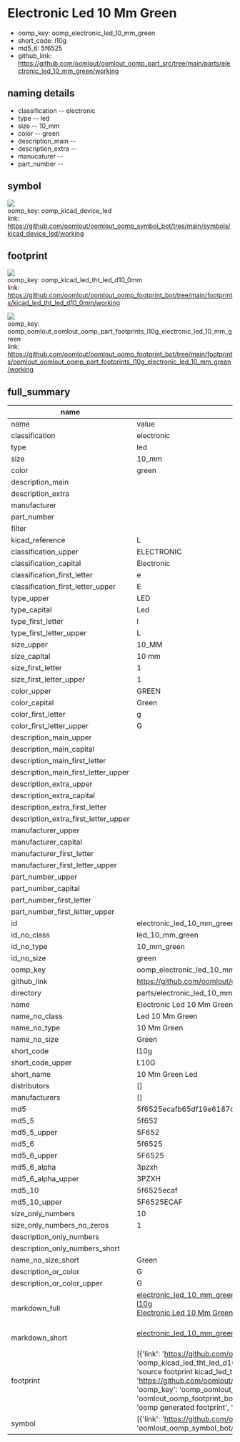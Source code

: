 # Electronic Led 10 Mm Green

  
* oomp_key: oomp_electronic_led_10_mm_green 
* short_code: l10g
* md5_6: 5f6525  
* github_link: https://github.com/oomlout/oomlout_oomp_part_src/tree/main/parts/electronic_led_10_mm_green/working  
## naming details
* classification -- electronic
* type -- led
* size -- 10_mm
* color -- green
* description_main -- 
* description_extra -- 
* manucaturer -- 
* part_number -- 



## symbol

![](symbol/{index}/working/working_600.png)  
oomp_key: oomp_kicad_device_led  
link: https://github.com/oomlout/oomlout_oomp_symbol_bot/tree/main/symbols/kicad_device_led/working  

## footprint

![](footprint/{index}/working/working_600.png)  
oomp_key: oomp_kicad_led_tht_led_d10_0mm  
link: https://github.com/oomlout/oomlout_oomp_footprint_bot/tree/main/footprints/kicad_led_tht_led_d10_0mm/working  

![](footprint/{index}/working/working_600.png)  
oomp_key: oomp_oomlout_oomlout_oomp_part_footprints_l10g_electronic_led_10_mm_green  
link: https://github.com/oomlout/oomlout_oomp_footprint_bot/tree/main/footprints/oomlout_oomlout_oomp_part_footprints_l10g_electronic_led_10_mm_green/working  

## full_summary
| name | value | 
| --- | --- | 
| name | value | 
| classification | electronic | 
| type | led | 
| size | 10_mm | 
| color | green | 
| description_main |  | 
| description_extra |  | 
| manufacturer |  | 
| part_number |  | 
| filter |  | 
| kicad_reference | L | 
| classification_upper | ELECTRONIC | 
| classification_capital | Electronic | 
| classification_first_letter | e | 
| classification_first_letter_upper | E | 
| type_upper | LED | 
| type_capital | Led | 
| type_first_letter | l | 
| type_first_letter_upper | L | 
| size_upper | 10_MM | 
| size_capital | 10 mm | 
| size_first_letter | 1 | 
| size_first_letter_upper | 1 | 
| color_upper | GREEN | 
| color_capital | Green | 
| color_first_letter | g | 
| color_first_letter_upper | G | 
| description_main_upper |  | 
| description_main_capital |  | 
| description_main_first_letter |  | 
| description_main_first_letter_upper |  | 
| description_extra_upper |  | 
| description_extra_capital |  | 
| description_extra_first_letter |  | 
| description_extra_first_letter_upper |  | 
| manufacturer_upper |  | 
| manufacturer_capital |  | 
| manufacturer_first_letter |  | 
| manufacturer_first_letter_upper |  | 
| part_number_upper |  | 
| part_number_capital |  | 
| part_number_first_letter |  | 
| part_number_first_letter_upper |  | 
| id | electronic_led_10_mm_green | 
| id_no_class | led_10_mm_green | 
| id_no_type | 10_mm_green | 
| id_no_size | green | 
| oomp_key | oomp_electronic_led_10_mm_green | 
| github_link | https://github.com/oomlout/oomlout_oomp_part_src/tree/main/parts/electronic_led_10_mm_green/working | 
| directory | parts/electronic_led_10_mm_green | 
| name | Electronic Led 10 Mm Green | 
| name_no_class | Led 10 Mm Green | 
| name_no_type | 10 Mm Green | 
| name_no_size | Green | 
| short_code | l10g | 
| short_code_upper | L10G | 
| short_name | 10 Mm Green Led | 
| distributors | [] | 
| manufacturers | [] | 
| md5 | 5f6525ecafb65df19e6187ca04358bfa | 
| md5_5 | 5f652 | 
| md5_5_upper | 5F652 | 
| md5_6 | 5f6525 | 
| md5_6_upper | 5F6525 | 
| md5_6_alpha | 3pzxh | 
| md5_6_alpha_upper | 3PZXH | 
| md5_10 | 5f6525ecaf | 
| md5_10_upper | 5F6525ECAF | 
| size_only_numbers | 10 | 
| size_only_numbers_no_zeros | 1 | 
| description_only_numbers |  | 
| description_only_numbers_short |   | 
| name_no_size_short | Green | 
| description_or_color | G  | 
| description_or_color_upper | G  | 
| markdown_full | [electronic_led_10_mm_green](https://github.com/oomlout/oomlout_oomp_part_src/tree/main/parts/electronic_led_10_mm_green/working)<br>[l10g](https://github.com/oomlout/oomlout_oomp_part_src/tree/main/parts/electronic_led_10_mm_green/working)<br>[Electronic Led 10 Mm Green](https://github.com/oomlout/oomlout_oomp_part_src/tree/main/parts/electronic_led_10_mm_green/working)<br><br> | 
| markdown_short | [electronic_led_10_mm_green](https://github.com/oomlout/oomlout_oomp_part_src/tree/main/parts/electronic_led_10_mm_green/working)<br><br> | 
| footprint | [{'link': 'https://github.com/oomlout/oomlout_oomp_footprint_bot/tree/main/foootprntss/kicad_led_tht_led_d10_0mm', 'oomp_key': 'oomp_kicad_led_tht_led_d10_0mm', 'directory': 'oomlout_oomp_footprint_bot/footprints/kicad_led_tht_led_d10_0mm//working/working.kicad_mod', 'note': 'source footprint kicad_led_tht_led_d10_0mm', 'index': 0}, {'link': 'https://github.com/oomlout/oomlout_oomp_footprint_bot/tree/main/foootprntss/oomlout_oomlout_oomp_part_footprints_l10g_electronic_led_10_mm_green', 'oomp_key': 'oomp_oomlout_oomlout_oomp_part_footprints_l10g_electronic_led_10_mm_green', 'directory': 'oomlout_oomp_footprint_bot/footprints/oomlout_oomlout_oomp_part_footprints_l10g_electronic_led_10_mm_green//working/working.kicad_mod', 'note': 'oomp generated footprint', 'index': 1}] | 
| symbol | [{'link': 'https://github.com/oomlout/oomlout_oomp_symbol_bot/tree/main/symbols/kicad_device_led', 'oomp_key': 'oomp_kicad_device_led', 'directory': 'oomlout_oomp_symbol_bot/symbols/kicad_device_led//working/working.kicad_sym', 'index': 0}] | 
